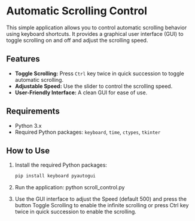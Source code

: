 # Automatic Scrolling Control

This simple application allows you to control automatic scrolling behavior using keyboard shortcuts. It provides a graphical user interface (GUI) to toggle scrolling on and off and adjust the scrolling speed.

## Features

- **Toggle Scrolling:** Press `Ctrl` key twice in quick succession to toggle automatic scrolling.
- **Adjustable Speed:** Use the slider to control the scrolling speed.
- **User-Friendly Interface:** A clean GUI for ease of use.

## Requirements

- Python 3.x
- Required Python packages: `keyboard`, `time`, `ctypes`, `tkinter`

## How to Use

1. Install the required Python packages:

   ```bash
   pip install keyboard pyautogui
2. Run the application:
   python scroll_control.py

3. Use the GUI interface to adjust the Speed (default 500) and press the button Toggle Scrolling to enable the infinite scrolling or press Ctrl key twice in quick succession to enable the scrolling.
